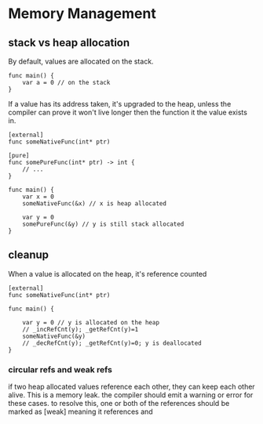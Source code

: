 # Memory Management

## stack vs heap allocation

By default, values are allocated on the stack.
```
func main() {
	var a = 0 // on the stack
}
```

If a value has its address taken, it's upgraded to the heap, unless the compiler can prove it won't live longer then the function it the value exists in.

```
[external]
func someNativeFunc(int* ptr)

[pure]
func somePureFunc(int* ptr) -> int {
	// ...
}

func main() {
	var x = 0
	someNativeFunc(&x) // x is heap allocated

	var y = 0
	somePureFunc(&y) // y is still stack allocated
}
```

## cleanup

When a value is allocated on the heap, it's reference counted
```
[external]
func someNativeFunc(int* ptr)

func main() {

	var y = 0 // y is allocated on the heap
	// _incRefCnt(y); _getRefCnt(y)=1
	someNativeFunc(&y)
	// _decRefCnt(y); _getRefCnt(y)=0; y is deallocated 
}
```

### circular refs and weak refs

if two heap allocated values reference each other, they can keep each other alive. This is a memory leak. 
the compiler should emit a warning or error for these cases.
to resolve this, one or both of the references should be marked as [weak] meaning it references and 
